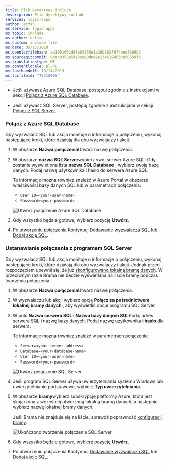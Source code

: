 ```yaml
---
title: Plik dyrektywy include
description: Plik dyrektywy include
services: logic-apps
author: ecfan
ms.service: logic-apps
ms.topic: include
ms.author: estfan
ms.custom: include file
ms.date: 05/15/2018
ms.openlocfilehash: aa1001661d8fe03855e1a28b882f674bee3606b2
ms.sourcegitcommit: 9dec0358e5da3ceb0d0e9e234615456c850550f6
ms.translationtype: MT
ms.contentlocale: pl-PL
ms.lasthandoff: 10/14/2019
ms.locfileid: "72312005"
---
```

* Jeśli używasz Azure SQL Database, postępuj zgodnie z instrukcjami w sekcji [Połącz z Azure SQL Database](#connect-azure-sql-db).

* Jeśli używasz SQL Server, postępuj zgodnie z instrukcjami w sekcji [Połącz z SQL Server](#connect-sql-server).

<a name="connect-azure-sql-db"></a>

### <a name="connect-to-azure-sql-database"></a>Połącz z Azure SQL Database

Gdy wyzwalacz SQL lub akcja monituje o informacje o połączeniu, wykonaj następujące kroki, które działają dla obu wyzwalaczy i akcji.

1. W obszarze **Nazwa połączenia**Utwórz nazwę połączenia.

1. W obszarze **nazwa SQL Server**wybierz swój serwer Azure SQL. Gdy zostanie wyświetlona lista **nazwa SQL Database** , wybierz swoją bazę danych. Podaj nazwę użytkownika i hasło do serwera Azure SQL.

   Te informacje można również znaleźć w Azure Portal w obszarze właściwości bazy danych SQL lub w parametrach połączenia:

   * `User ID=<your-user-name>`
   * `Password=<your-password>`

   ![Utwórz połączenie Azure SQL Database](./media/connectors-create-api-sqlazure/azure-sql-database-create-connection.png)

1. Gdy wszystko będzie gotowe, wybierz pozycję **Utwórz**.

1. Po utworzeniu połączenia Kontynuuj [Dodawanie wyzwalacza SQL](#add-sql-trigger) lub [Dodaj akcję SQL](#add-sql-action).

<a name="connect-sql-server"></a>

### <a name="connect-to-sql-server"></a>Ustanawianie połączenia z programem SQL Server

Gdy wyzwalacz SQL lub akcja monituje o informacje o połączeniu, wykonaj następujące kroki, które działają dla obu wyzwalaczy i akcji. Jednak przed rozpoczęciem upewnij się, że już [skonfigurowano lokalną bramę danych](https://docs.microsoft.com/azure/logic-apps/logic-apps-gateway-connection). W przeciwnym razie Brama nie będzie wyświetlana na liście bramy podczas tworzenia połączenia.

1. W obszarze **Nazwa połączenia**Utwórz nazwę połączenia.

1. W wyzwalaczu lub akcji wybierz opcję **Połącz za pośrednictwem lokalnej bramy danych** , aby wyświetlić opcje programu SQL Server.

1. W polu **Nazwa serwera SQL** i **Nazwa bazy danych SQL**Podaj adres serwera SQL i nazwę bazy danych. Podaj nazwę użytkownika **i hasło** dla serwera.

   Te informacje można również znaleźć w parametrach połączenia:

   * `Server=<your-server-address>`
   * `Database=<your-database-name>`
   * `User ID=<your-user-name>`
   * `Password=<your-password>`

   ![Utwórz połączenie SQL Server](./media/connectors-create-api-sqlazure/sql-server-create-connection.png)

1. Jeśli program SQL Server używa uwierzytelniania systemu Windows lub uwierzytelnianie podstawowe, wybierz **Typ uwierzytelniania**.

1. W obszarze **bramy**wybierz subskrypcję platformy Azure, która jest skojarzona z wcześniej utworzoną lokalną bramą danych, a następnie wybierz nazwę lokalnej bramy danych.

   Jeśli Brama nie znajduje się na liście, sprawdź poprawność [konfiguracji bramy](https://docs.microsoft.com/azure/logic-apps/logic-apps-gateway-connection).

   ![Ukończono tworzenie połączenia SQL Server](./media/connectors-create-api-sqlazure/sql-server-create-connection-complete.png)

1. Gdy wszystko będzie gotowe, wybierz pozycję **Utwórz**.

1. Po utworzeniu połączenia Kontynuuj [Dodawanie wyzwalacza SQL](#add-sql-trigger) lub [Dodaj akcję SQL](#add-sql-action).
